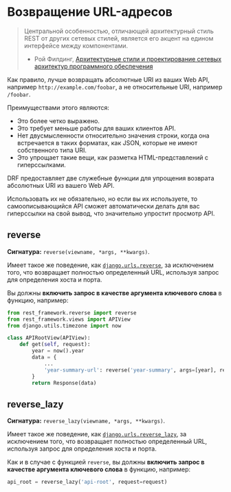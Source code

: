 <!-- TRANSLATED by md-translate -->
# Возвращение URL-адресов

> Центральной особенностью, отличающей архитектурный стиль REST от других сетевых стилей, является его акцент на едином интерфейсе между компонентами.
>
> - Рой Филдинг, [Архитектурные стили и проектирование сетевых архитектур программного обеспечения](https://www.ics.uci.edu/~fielding/pubs/dissertation/rest_arch_style.htm#sec_5_1_5)

Как правило, лучше возвращать абсолютные URI из ваших Web API, например `http://example.com/foobar`, а не относительные URI, например `/foobar`.

Преимуществами этого являются:

* Это более четко выражено.
* Это требует меньше работы для ваших клиентов API.
* Нет двусмысленности относительно значения строки, когда она встречается в таких форматах, как JSON, которые не имеют собственного типа URI.
* Это упрощает такие вещи, как разметка HTML-представлений с гиперссылками.

DRF предоставляет две служебные функции для упрощения возврата абсолютных URI из вашего Web API.

Использовать их не обязательно, но если вы их используете, то самоописывающийся API сможет автоматически делать для вас гиперссылки на свой вывод, что значительно упростит просмотр API.

## reverse

**Сигнатура:** `reverse(viewname, *args, **kwargs)`.

Имеет такое же поведение, как [`django.urls.reverse`](https://docs.djangoproject.com/en/stable/topics/http/urls/#reverse), за исключением того, что возвращает полностью определенный URL, используя запрос для определения хоста и порта.

Вы должны **включить запрос в качестве аргумента ключевого слова** в функцию, например:

```python
from rest_framework.reverse import reverse
from rest_framework.views import APIView
from django.utils.timezone import now

class APIRootView(APIView):
    def get(self, request):
        year = now().year
        data = {
            ...
            'year-summary-url': reverse('year-summary', args=[year], request=request)
        }
        return Response(data)
```

## reverse_lazy

**Сигнатура:** `reverse_lazy(viewname, *args, **kwargs)`.

Имеет такое же поведение, как [`django.urls.reverse_lazy`](https://docs.djangoproject.com/en/stable/topics/http/urls/#reverse-lazy), за исключением того, что возвращает полностью определенный URL, используя запрос для определения хоста и порта.

Как и в случае с функцией `reverse`, вы должны **включить запрос в качестве аргумента ключевого слова** в функцию, например:

```python
api_root = reverse_lazy('api-root', request=request)
```
